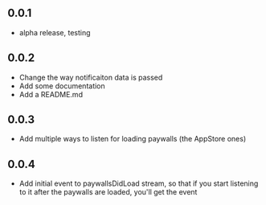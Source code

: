 ## 0.0.1

* alpha release, testing

## 0.0.2

* Change the way notificaiton data is passed
* Add some documentation
* Add a README.md

## 0.0.3
* Add multiple ways to listen for loading paywalls (the AppStore ones)


## 0.0.4
* Add initial event to paywallsDidLoad stream, so that if you start listening to it after the paywalls are loaded, you'll get the event